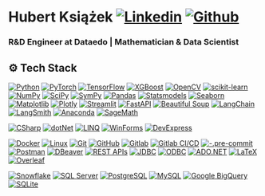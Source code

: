 # Hubert Książek [![Linkedin](https://img.shields.io/badge/-LinkedIn-blue?style=flat&logo=Linkedin&logoColor=white)](https://www.linkedin.com/in/hubertksiazek/) [![Github](https://img.shields.io/github/followers/gdahuks?label=Follow&style=social)](https://github.com/gdahuks)

### R&D Engineer at Dataedo | Mathematician & Data Scientist

## ⚙️ Tech Stack

[![Python](https://img.shields.io/badge/-Python-05122A?style=flat&logo=Python&color=353535)](https://www.python.org/)
[![PyTorch](https://img.shields.io/badge/-PyTorch-05122A?style=flat&logo=PyTorch&color=353535)](https://pytorch.org/)
[![TensorFlow](https://img.shields.io/badge/-TensorFlow-05122A?style=flat&logo=TensorFlow&color=353535)](https://www.tensorflow.org/)
[![XGBoost](https://img.shields.io/badge/-XGBoost-05122A?style=flat&logo=XGBoost&color=353535)](https://xgboost.ai/)
[![OpenCV](https://img.shields.io/badge/-OpenCV-05122A?style=flat&logo=OpenCV&color=353535)](https://opencv.org/)
[![scikit-learn](https://img.shields.io/badge/-scikit--learn-05122A?style=flat&logo=scikit--learn&color=353535)](https://scikit-learn.org/)
[![NumPy](https://img.shields.io/badge/-NumPy-05122A?style=flat&logo=NumPy&color=353535)](https://numpy.org/)
[![SciPy](https://img.shields.io/badge/-SciPy-05122A?style=flat&logo=SciPy&color=353535)](https://www.scipy.org/)
[![SymPy](https://img.shields.io/badge/-SymPy-05122A?style=flat&logo=SymPy&color=353535)](https://www.sympy.org/)
[![Pandas](https://img.shields.io/badge/-Pandas-05122A?style=flat&logo=Pandas&color=353535)](https://pandas.pydata.org/)
[![Statsmodels](https://img.shields.io/badge/-Statsmodels-05122A?style=flat&logo=Statsmodels&color=353535)](https://www.statsmodels.org/)
[![Seaborn](https://img.shields.io/badge/-Seaborn-05122A?style=flat&logo=Seaborn&color=353535)](https://seaborn.pydata.org/)
[![Matplotlib](https://img.shields.io/badge/-Matplotlib-05122A?style=flat&logo=Matplotlib&color=353535)](https://matplotlib.org/)
[![Plotly](https://img.shields.io/badge/-Plotly-05122A?style=flat&logo=Plotly&color=353535)](https://plotly.com/)
[![Streamlit](https://img.shields.io/badge/-Streamlit-05122A?style=flat&logo=Streamlit&color=353535)](https://www.streamlit.io/)
[![FastAPI](https://img.shields.io/badge/-FastAPI-05122A?style=flat&logo=FastAPI&color=353535)](https://fastapi.tiangolo.com/)
[![Beautiful Soup](https://img.shields.io/badge/-Beautiful%20Soup-05122A?style=flat&logo=Beautiful-Soup&color=353535)](https://www.crummy.com/software/BeautifulSoup/)
[![LangChain](https://img.shields.io/badge/-LangChain-05122A?style=flat&logo=LangChain&color=353535)](https://www.langchain.com/)
[![LangSmith](https://img.shields.io/badge/-LangSmith-05122A?style=flat&logo=LangSmith&color=353535)](https://www.langchain.com/langsmith)
[![Anaconda](https://img.shields.io/badge/-Anaconda-05122A?style=flat&logo=Anaconda&color=353535)](https://www.anaconda.com/)
[![SageMath](https://img.shields.io/badge/-SageMath-05122A?style=flat&logo=SageMath&color=353535)](https://www.sagemath.org/)

[![CSharp](https://img.shields.io/badge/-CSharp-05122A?style=flat&logo=CSharp&color=353535)](https://docs.microsoft.com/en-us/dotnet/csharp/)
[![dotNet](https://img.shields.io/badge/-dotNet-05122A?style=flat&logo=dotNet&color=353535)](https://dotnet.microsoft.com/)
[![LINQ](https://img.shields.io/badge/-LINQ-05122A?style=flat&logo=LINQ&color=353535)](https://docs.microsoft.com/en-us/dotnet/csharp/programming-guide/concepts/linq/)
[![WinForms](https://img.shields.io/badge/-WinForms-05122A?style=flat&logo=WinForms&color=353535)](https://docs.microsoft.com/en-us/dotnet/desktop/winforms/)
[![DevExpress](https://img.shields.io/badge/-DevExpress-05122A?style=flat&logo=DevExpress&color=353535)](https://www.devexpress.com/)

[![Docker](https://img.shields.io/badge/-Docker-05122A?style=flat&logo=Docker&color=353535)](https://www.docker.com/)
[![Linux](https://img.shields.io/badge/-Linux-05122A?style=flat&logo=Linux&color=353535)](https://www.linux.org/)
[![Git](https://img.shields.io/badge/-Git-05122A?style=flat&logo=Git&color=353535)](https://git-scm.com/)
[![GitHub](https://img.shields.io/badge/-GitHub-05122A?style=flat&logo=GitHub&color=353535)](https://github.com/)
[![Gitlab](https://img.shields.io/badge/-Gitlab-05122A?style=flat&logo=Gitlab&color=353535)](https://about.gitlab.com/)
[![Gitlab CI/CD](https://img.shields.io/badge/-Gitlab%20CI/CD-05122A?style=flat&logo=Gitlab-CI/CD&color=353535)](https://docs.gitlab.com/ee/ci/)
[![-.pre-commit](https://img.shields.io/badge/-.pre--commit-05122A?style=flat&logo=.pre--commit&color=353535)](https://pre-commit.com/)
[![Postman](https://img.shields.io/badge/-Postman-05122A?style=flat&logo=Postman&color=353535)](https://www.postman.com/)
[![DBeaver](https://img.shields.io/badge/-DBeaver-05122A?style=flat&logo=DBeaver&color=353535)](https://dbeaver.io/)
[![REST APIs](https://img.shields.io/badge/-REST%20APIs-05122A?style=flat&logo=REST-APIs&color=353535)](https://restfulapi.net/)
[![JDBC](https://img.shields.io/badge/-JDBC-05122A?style=flat&logo=JDBC&color=353535)](https://docs.oracle.com/javase/8/docs/technotes/guides/jdbc/)
[![ODBC](https://img.shields.io/badge/-ODBC-05122A?style=flat&logo=ODBC&color=353535)](https://learn.microsoft.com/en-us/cpp/data/odbc/odbc-basics?view=msvc-170)
[![ADO.NET](https://img.shields.io/badge/-ADO.NET-05122A?style=flat&logo=ADO.NET&color=353535)](https://docs.microsoft.com/en-us/dotnet/framework/data/adonet/)
[![LaTeX](https://img.shields.io/badge/-LaTeX-05122A?style=flat&logo=LaTeX&color=353535)](https://www.latex-project.org/)
[![Overleaf](https://img.shields.io/badge/-Overleaf-05122A?style=flat&logo=Overleaf&color=353535)](https://www.overleaf.com/)

[![Snowflake](https://img.shields.io/badge/-Snowflake-05122A?style=flat&logo=Snowflake&color=353535)](https://www.snowflake.com/)
[![SQL Server](https://img.shields.io/badge/-SQL%20Server-05122A?style=flat&logo=SQL-Server&color=353535)](https://www.microsoft.com/en-us/sql-server)
[![PostgreSQL](https://img.shields.io/badge/-PostgreSQL-05122A?style=flat&logo=PostgreSQL&color=353535)](https://www.postgresql.org/)
[![MySQL](https://img.shields.io/badge/-MySQL-05122A?style=flat&logo=MySQL&color=353535)](https://www.mysql.com/)
[![Google BigQuery](https://img.shields.io/badge/-Google%20BigQuery-05122A?style=flat&logo=Google-BigQuery&color=353535)](https://cloud.google.com/bigquery)
[![SQLite](https://img.shields.io/badge/-SQLite-05122A?style=flat&logo=SQLite&color=353535)](https://www.sqlite.org/)
